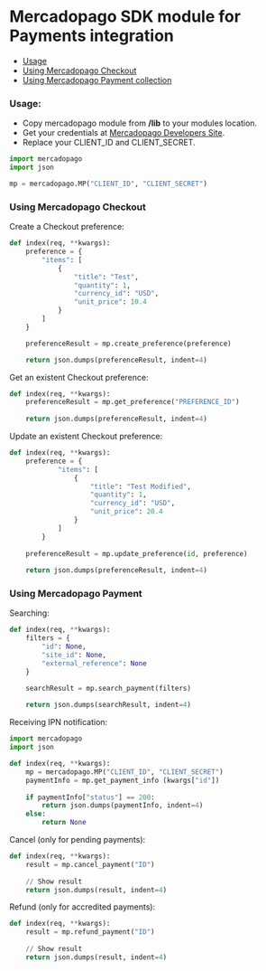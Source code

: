 # Mercadopago SDK module for Payments integration

* [Usage](#usage)
* [Using Mercadopago Checkout](#checkout)
* [Using Mercadopago Payment collection](#payments)

<a name="usage"></a>
### Usage:

* Copy mercadopago module from **/lib** to your modules location.
* Get your credentials at [Mercadopago Developers Site](https://developers.mercadopago.com/beta/api-de-checkout#get-credentials).
* Replace your CLIENT_ID and CLIENT_SECRET.

```python
import mercadopago
import json

mp = mercadopago.MP("CLIENT_ID", "CLIENT_SECRET")
```

<a name="checkout"></a>
### Using Mercadopago Checkout

Create a Checkout preference:

```python
def index(req, **kwargs):
    preference = {
        "items": [
            {
                "title": "Test",
                "quantity": 1,
                "currency_id": "USD",
                "unit_price": 10.4
            }
        ]
    }

    preferenceResult = mp.create_preference(preference)

    return json.dumps(preferenceResult, indent=4)
```

Get an existent Checkout preference:

```python
def index(req, **kwargs):
    preferenceResult = mp.get_preference("PREFERENCE_ID")
    
    return json.dumps(preferenceResult, indent=4)
```

Update an existent Checkout preference:

```python
def index(req, **kwargs):
    preference = {
            "items": [
                {
                    "title": "Test Modified",
                    "quantity": 1,
                    "currency_id": "USD",
                    "unit_price": 20.4
                }
            ]
        }
    
    preferenceResult = mp.update_preference(id, preference)
    
    return json.dumps(preferenceResult, indent=4)
```

<a name="payments"></a>
### Using Mercadopago Payment

Searching:

```python
def index(req, **kwargs):
    filters = {
        "id": None,
        "site_id": None,
        "external_reference": None
    }

    searchResult = mp.search_payment(filters)
    
    return json.dumps(searchResult, indent=4)
```

Receiving IPN notification:

```python
import mercadopago
import json

def index(req, **kwargs):
    mp = mercadopago.MP("CLIENT_ID", "CLIENT_SECRET")
    paymentInfo = mp.get_payment_info (kwargs["id"])
    
    if paymentInfo["status"] == 200:
        return json.dumps(paymentInfo, indent=4)
    else:
        return None
```

Cancel (only for pending payments):

```python
def index(req, **kwargs):
    result = mp.cancel_payment("ID")
    
    // Show result
    return json.dumps(result, indent=4)
```

Refund (only for accredited payments):

```python
def index(req, **kwargs):
    result = mp.refund_payment("ID")
    
    // Show result
    return json.dumps(result, indent=4)
```